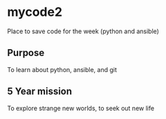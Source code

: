 # mycode2
Place to save code for the week (python and ansible)


## Purpose
To learn about python, ansible, and git


## 5 Year mission
To explore strange new worlds, to seek out new life
